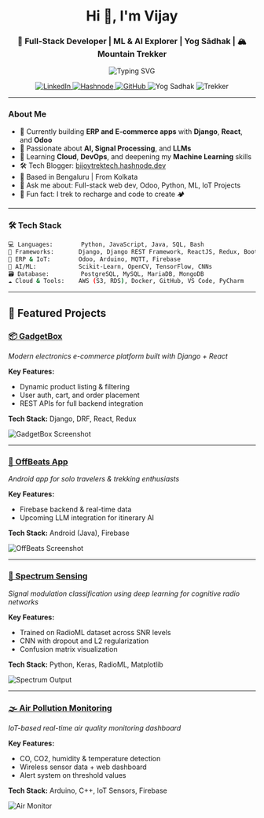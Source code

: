 <h1 align="center">Hi 👋, I'm Vijay</h1>
<h3 align="center">🚀 Full-Stack Developer |  ML & AI Explorer |  Yog Sādhak | 🏔️ Mountain Trekker</h3>

<p align="center">
  <img src="https://readme-typing-svg.demolab.com?font=Fira+Code&size=22&pause=1000&center=true&vCenter=true&width=780&lines=Python+%7C+Django+Developer;AI+%7C+ML+%7C+Deep+Learning+Practitioner;Trekker+who+codes+from+the+Himalayas;Yog+Sadhak+on+the+path+of+discipline+%26+devotion;React+%7C+Django+Full-Stack+Developer" alt="Typing SVG" />
</p>
<p align="center">
  <a href="https://www.linkedin.com/in/bijoy-laxmi-biswas-cse07/" target="_blank">
    <img src="https://img.shields.io/badge/LinkedIn-Connect-blue?style=for-the-badge&logo=linkedin" alt="LinkedIn"/>
  </a>
  <a href="https://bijoytrektech.hashnode.dev" target="_blank">
    <img src="https://img.shields.io/badge/Blog-Hashnode-2962FF?style=for-the-badge&logo=hashnode&logoColor=white" alt="Hashnode"/>
  </a>
  <a href="https://github.com/techtrotter" target="_blank">
    <img src="https://img.shields.io/badge/GitHub-techtrotter-181717?style=for-the-badge&logo=github" alt="GitHub"/>
  </a>
  <img src="https://img.shields.io/badge/Yog%20S%C4%81dhak-%E2%98%8E-lightgrey?style=for-the-badge" alt="Yog Sadhak"/>
  <img src="https://img.shields.io/badge/Trekker-Himalaya%20Bound-0d1117?style=for-the-badge&logo=mapbox&logoColor=white" alt="Trekker"/>
</p>



---

###  About Me

- 🔭 Currently building **ERP and E-commerce apps** with **Django**, **React**, and **Odoo**
- 🤖 Passionate about **AI, Signal Processing**, and **LLMs**
- 🌱 Learning **Cloud**, **DevOps**, and deepening my **Machine Learning** skills
- 🛠️ Tech Blogger: [bijoytrektech.hashnode.dev](https://bijoytrektech.hashnode.dev)
- 📍 Based in Bengaluru | From Kolkata
- 💬 Ask me about: Full-stack web dev, Odoo, Python, ML, IoT Projects
- 🌄 Fun fact: I trek to recharge and code to create 🏕️

---

### 🛠️ Tech Stack
```bash
💻 Languages:        Python, JavaScript, Java, SQL, Bash
🧰 Frameworks:       Django, Django REST Framework, ReactJS, Redux, Bootstrap
🔗 ERP & IoT:        Odoo, Arduino, MQTT, Firebase
🧠 AI/ML:            Scikit-Learn, OpenCV, TensorFlow, CNNs
🗃️ Database:         PostgreSQL, MySQL, MariaDB, MongoDB
☁️ Cloud & Tools:    AWS (S3, RDS), Docker, GitHub, VS Code, PyCharm
```

 ---

## 🧩 Featured Projects

### [📦 GadgetBox](https://github.com/techtrotter/GadgetBox)
*Modern electronics e-commerce platform built with Django + React*

**Key Features:**
- Dynamic product listing & filtering
- User auth, cart, and order placement
- REST APIs for full backend integration

**Tech Stack:** Django, DRF, React, Redux

![GadgetBox Screenshot](https://raw.githubusercontent.com/techtrotter/GadgetBox/main/screenshots/home.png)

---

### [🌄 OffBeats App](https://github.com/techtrotter/OffBeats)
*Android app for solo travelers & trekking enthusiasts*

**Key Features:**
- Firebase backend & real-time data
- Upcoming LLM integration for itinerary AI

**Tech Stack:** Android (Java), Firebase

![OffBeats Screenshot](https://raw.githubusercontent.com/techtrotter/OffBeats/main/screenshots/landing.png)

---

### [📡 Spectrum Sensing](https://github.com/techtrotter/Spectrum-Sensing-Deep-Learning)
*Signal modulation classification using deep learning for cognitive radio networks*

**Key Features:**
- Trained on RadioML dataset across SNR levels
- CNN with dropout and L2 regularization
- Confusion matrix visualization

**Tech Stack:** Python, Keras, RadioML, Matplotlib

![Spectrum Output](https://raw.githubusercontent.com/techtrotter/Spectrum-Sensing-Deep-Learning/main/screenshots/confusion_matrix.png)

---

### [🌫️ Air Pollution Monitoring](https://github.com/techtrotter/IoT-Based-Air-Pollution-Monitoring-System)
*IoT-based real-time air quality monitoring dashboard*

**Key Features:**
- CO, CO2, humidity & temperature detection
- Wireless sensor data + web dashboard
- Alert system on threshold values

**Tech Stack:** Arduino, C++, IoT Sensors, Firebase

![Air Monitor](https://raw.githubusercontent.com/techtrotter/IoT-Based-Air-Pollution-Monitoring-System/main/screenshots/overview.png)
